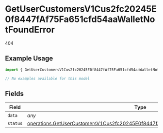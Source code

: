 # GetUserCustomersV1Cus2fc20245E0f8447fAf75Fa651cfd54aaWalletNotFoundError

404

## Example Usage

```typescript
import { GetUserCustomersV1Cus2fc20245E0f8447fAf75Fa651cfd54aaWalletNotFoundError } from "@dhaba/safepay-ts/models/errors";

// No examples available for this model
```

## Fields

| Field                                                                                                                                                                                        | Type                                                                                                                                                                                         | Required                                                                                                                                                                                     | Description                                                                                                                                                                                  |
| -------------------------------------------------------------------------------------------------------------------------------------------------------------------------------------------- | -------------------------------------------------------------------------------------------------------------------------------------------------------------------------------------------- | -------------------------------------------------------------------------------------------------------------------------------------------------------------------------------------------- | -------------------------------------------------------------------------------------------------------------------------------------------------------------------------------------------- |
| `data`                                                                                                                                                                                       | *any*                                                                                                                                                                                        | :heavy_minus_sign:                                                                                                                                                                           | N/A                                                                                                                                                                                          |
| `status`                                                                                                                                                                                     | [operations.GetUserCustomersV1Cus2fc20245E0f8447fAf75Fa651cfd54aaWalletNotFoundStatus](../../models/operations/getusercustomersv1cus2fc20245e0f8447faf75fa651cfd54aawalletnotfoundstatus.md) | :heavy_minus_sign:                                                                                                                                                                           | N/A                                                                                                                                                                                          |